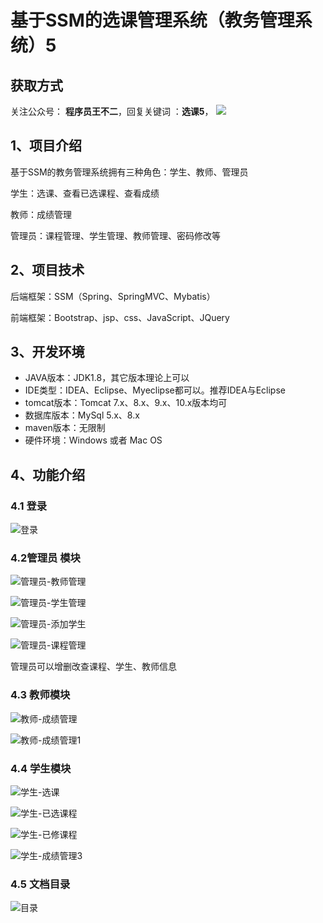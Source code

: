 # 基于SSM的选课管理系统（教务管理系统）5

## 获取方式

关注公众号： **程序员王不二**，回复关键词  ：**选课5**，
 ![](https://www.codeshop.fun/Typora-Images/202205281253739.png)


## 1、项目介绍

基于SSM的教务管理系统拥有三种角色：学生、教师、管理员

学生：选课、查看已选课程、查看成绩

教师：成绩管理

管理员：课程管理、学生管理、教师管理、密码修改等


## 2、项目技术

后端框架：SSM（Spring、SpringMVC、Mybatis）

前端框架：Bootstrap、jsp、css、JavaScript、JQuery

## 3、开发环境

- JAVA版本：JDK1.8，其它版本理论上可以
- IDE类型：IDEA、Eclipse、Myeclipse都可以。推荐IDEA与Eclipse
- tomcat版本：Tomcat 7.x、8.x、9.x、10.x版本均可
- 数据库版本：MySql 5.x、8.x
- maven版本：无限制
- 硬件环境：Windows 或者 Mac OS


## 4、功能介绍

### 4.1 登录

![登录](https://www.codeshop.fun/Typora-Images/202206011015512.jpg)

### 4.2管理员 模块

![管理员-教师管理](https://www.codeshop.fun/Typora-Images/202206011015187.jpg)

![管理员-学生管理](https://www.codeshop.fun/Typora-Images/202206011015771.jpg)

![管理员-添加学生](https://www.codeshop.fun/Typora-Images/202206011015149.jpg)

![管理员-课程管理](https://www.codeshop.fun/Typora-Images/202206011015999.jpg)

管理员可以增删改查课程、学生、教师信息

### 4.3 教师模块

![教师-成绩管理](https://www.codeshop.fun/Typora-Images/202206011016972.jpg)

![教师-成绩管理1](https://www.codeshop.fun/Typora-Images/202206011016841.jpg)

### 4.4 学生模块

![学生-选课](https://www.codeshop.fun/Typora-Images/202206011016044.jpg)

![学生-已选课程](https://www.codeshop.fun/Typora-Images/202206011016791.jpg)

![学生-已修课程](https://www.codeshop.fun/Typora-Images/202206011016001.jpg)

![学生-成绩管理3](https://www.codeshop.fun/Typora-Images/202206011016902.jpg)

### 4.5 文档目录

![目录](https://www.codeshop.fun/Typora-Images/%E7%9B%AE%E5%BD%95.jpg)






